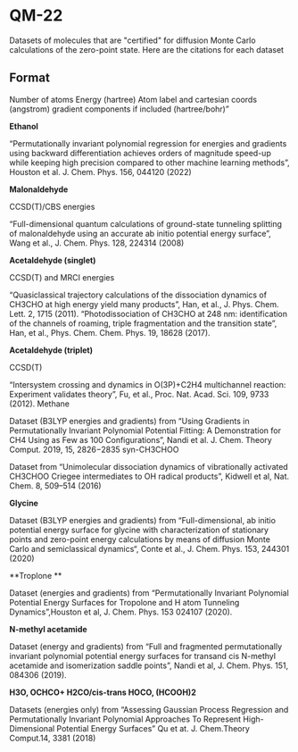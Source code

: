 # QM-22
Datasets of molecules that are "certified" for diffusion Monte Carlo calculations of the zero-point state.  Here are
the citations for each dataset 

## Format
Number of atoms
Energy (hartree)
Atom label and cartesian coords (angstrom) gradient components if included  (hartree/bohr)”

**Ethanol**

“Permutationally invariant polynomial regression for energies and gradients using backward differentiation achieves orders of magnitude speed-up while keeping high precision compared to other machine learning methods”, Houston et al. J. Chem. Phys. 156, 044120 (2022)

**Malonaldehyde**

CCSD(T)/CBS energies

“Full-dimensional quantum calculations of ground-state tunneling splitting of malonaldehyde using an accurate ab initio potential energy surface”, Wang et al., J. Chem. Phys. 128, 224314 (2008)

**Acetaldehyde (singlet)**

CCSD(T) and MRCI energies

“Quasiclassical trajectory calculations of the dissociation dynamics of CH3CHO at high energy yield many products”, Han, et al., J. Phys. Chem. Lett. 2, 1715 (2011).
“Photodissociation of CH3CHO at 248 nm: identification of the channels of roaming, triple fragmentation and the transition state”, Han, et al., Phys. Chem. Chem. Phys. 19, 18628 (2017).

**Acetaldehyde (triplet)**

CCSD(T)

“Intersystem crossing and dynamics in O(3P)+C2H4 multichannel reaction: Experiment validates theory”, Fu, et al., Proc. Nat. Acad. Sci. 109, 9733 (2012).
Methane

Dataset (B3LYP energies and gradients) from “Using Gradients in Permutationally Invariant Polynomial Potential Fitting: A Demonstration for CH4 Using as Few as 100 Configurations”, Nandi et al.  J. Chem. Theory Comput. 2019, 15, 2826−2835
syn-CH3CHOO

Dataset from “Unimolecular dissociation dynamics of vibrationally activated CH3CHOO Criegee intermediates to OH radical products”, Kidwell et al, Nat. Chem. 8, 509–514 (2016)

**Glycine**

Dataset (B3LYP energies and gradients) from “Full-dimensional, ab initio potential energy surface for glycine with characterization of stationary points and zero-point energy calculations by means of diffusion Monte Carlo and semiclassical dynamics“, Conte et al.,  J. Chem. Phys. 153, 244301 (2020)

**Troplone **

Dataset (energies and gradients) from “Permutationally Invariant Polynomial Potential Energy Surfaces for Tropolone and H atom Tunneling Dynamics”,Houston et al, J. Chem. Phys. 153 024107 (2020).

**N-methyl acetamide**

Dataset (energy and gradients) from “Full and fragmented permutationally invariant polynomial potential energy surfaces for transand cis N-methyl acetamide and isomerization saddle points”, Nandi et al, J. Chem. Phys. 151, 084306 (2019).

**H3O, OCHCO+ H2CO/cis-trans HOCO, (HCOOH)2**

Datasets (energies only) from “Assessing Gaussian Process Regression and Permutationally Invariant Polynomial Approaches To Represent High-Dimensional Potential Energy Surfaces” Qu et at. J. Chem.Theory Comput.14, 3381 (2018)

